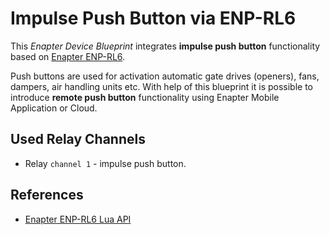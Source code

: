 # Impulse Push Button via ENP-RL6

This _Enapter Device Blueprint_ integrates **impulse push button** functionality based on [Enapter ENP-RL6](https://handbook.enapter.com/modules/ENP-RL6/ENP-RL6.html).

Push buttons are used for activation automatic gate drives (openers), fans, dampers, air handling units etc. With help of this blueprint it is possible to introduce **remote push button** functionality using Enapter Mobile Application or Cloud.

## Used Relay Channels

- Relay `channel 1` - impulse push button.

## References

- [Enapter ENP-RL6 Lua API](https://developers.enapter.com/docs/reference/ucm/rl6)
